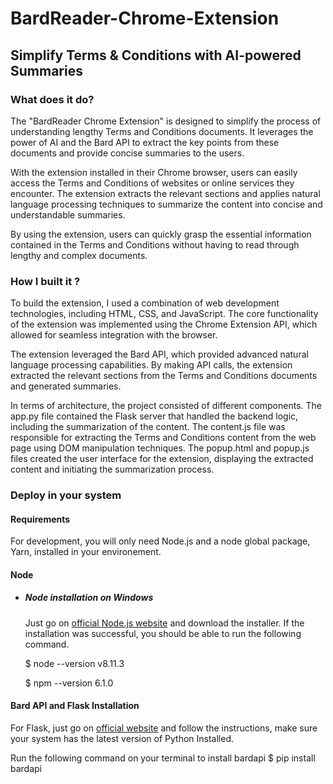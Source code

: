 # BardReader-Chrome-Extension
## Simplify Terms &amp; Conditions with AI-powered Summaries

### What does it do?
The "BardReader Chrome Extension" is designed to simplify the process of understanding lengthy Terms and Conditions documents. It leverages the power of AI and the Bard API to extract the key points from these documents and provide concise summaries to the users.

With the extension installed in their Chrome browser, users can easily access the Terms and Conditions of websites or online services they encounter. The extension extracts the relevant sections and applies natural language processing techniques to summarize the content into concise and understandable summaries.

By using the extension, users can quickly grasp the essential information contained in the Terms and Conditions without having to read through lengthy and complex documents.


### How I built it ?
To build the extension, I used a combination of web development technologies, including HTML, CSS, and JavaScript. The core functionality of the extension was implemented using the Chrome Extension API, which allowed for seamless integration with the browser.

The extension leveraged the Bard API, which provided advanced natural language processing capabilities. By making API calls, the extension extracted the relevant sections from the Terms and Conditions documents and generated summaries.

In terms of architecture, the project consisted of different components. The app.py file contained the Flask server that handled the backend logic, including the summarization of the content. The content.js file was responsible for extracting the Terms and Conditions content from the web page using DOM manipulation techniques. The popup.html and popup.js files created the user interface for the extension, displaying the extracted content and initiating the summarization process.

### Deploy in your system 

#### Requirements
For development, you will only need Node.js and a node global package, Yarn, installed in your environement.

#### Node
- ##### Node installation on Windows
  Just go on [official Node.js website](https://nodejs.org/) and download the installer. If the installation was successful, you should be able to run the following command.

    $ node --version
    v8.11.3

    $ npm --version
    6.1.0

#### Bard API and Flask Installation
For Flask, just go on [official website](https://pypi.org/project/Flask/) and follow the instructions, make sure your system has the latest version of Python Installed. 

Run the following command on your terminal to install bardapi
  $ pip install bardapi

